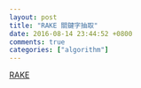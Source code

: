 ```yaml
---
layout: post
title: "RAKE 關鍵字抽取"
date: 2016-08-14 23:44:52 +0800
comments: true
categories: ["algorithm"]
---
```



<!-- more -->

[RAKE]

[RAKE]:https://github.com/aneesha/RAKE